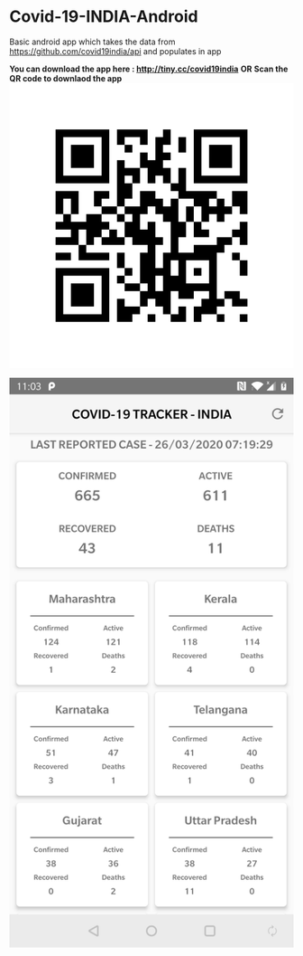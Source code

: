 # Covid-19-INDIA-Android
Basic android app which takes the data from https://github.com/covid19india/api and populates in app


**You can download the app here : http://tiny.cc/covid19india**
            **OR**
**Scan the QR code to downlaod the app**
![Image description](https://github.com/vibhorchaudhary/Covid-19-INDIA-Android/blob/master/tiny_cc_covid19india.png)

![Image description](https://github.com/vibhorchaudhary/Covid-19-INDIA-Android/blob/master/app/covid-19-india.jpg)
